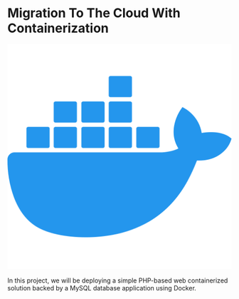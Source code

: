 # Migration To The Cloud With Containerization

![Docker container](./images/docker.png)

In this project, we will be deploying a simple PHP-based web containerized solution backed by a MySQL database application using Docker.
